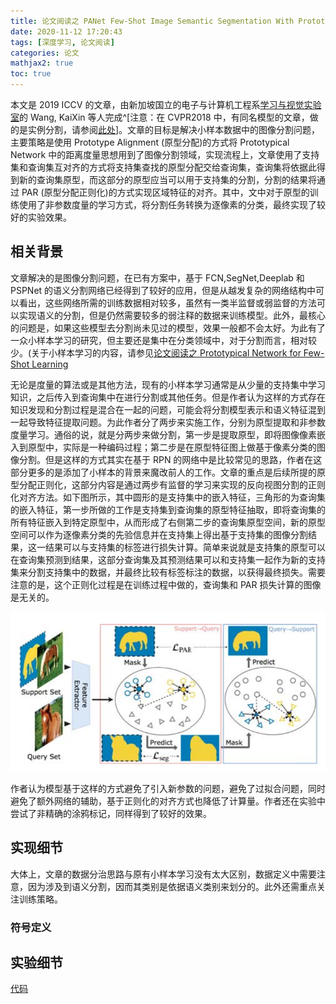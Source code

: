 ```yaml
---
title: 论文阅读之 PANet Few-Shot Image Semantic Segmentation With Prototype Alignment
date: 2020-11-12 17:20:43
tags: [深度学习, 论文阅读]
categories: 论文
mathjax2: true
toc: true
---
```


本文是 2019 ICCV 的文章，由新加坡国立的电子与计算机工程系[学习与视觉实验室](https://www.ece.nus.edu.sg/lv/index.html)的 Wang, KaiXin 等人完成^[注意：在 CVPR2018 中，有同名模型的文章，做的是实例分割，请参阅[此处](https://github.com/ShuLiu1993/PANet)]。文章的目标是解决小样本数据中的图像分割问题，主要策略是使用 Prototype Alignment (原型分配)的方式将 Prototypical Network 中的距离度量思想用到了图像分割领域，实现流程上，文章使用了支持集和查询集互对齐的方式将支持集查找的原型分配交给查询集，查询集将依据此得到新的查询集原型，而这部分的原型应当可以用于支持集的分割，分割的结果将通过 PAR (原型分配正则化)的方式实现区域特征的对齐。其中，文中对于原型的训练使用了非参数度量的学习方式，将分割任务转换为逐像素的分类，最终实现了较好的实验效果。

<!-- more -->

## 相关背景

文章解决的是图像分割问题，在已有方案中，基于 FCN,SegNet,Deeplab 和 PSPNet 的语义分割网络已经得到了较好的应用，但是从越发复杂的网络结构中可以看出，这些网络所需的训练数据相对较多，虽然有一类半监督或弱监督的方法可以实现语义的分割，但是仍然需要较多的弱注释的数据来训练模型。此外，最核心的问题是，如果这些模型去分割尚未见过的模型，效果一般都不会太好。为此有了一众小样本学习的研究，但主要还是集中在分类领域中，对于分割而言，相对较少。(关于小样本学习的内容，请参见[论文阅读之 Prototypical Network for Few-Shot Learning](https://blog.waynehfut.com/2020/11/02/prototypical_network_for_few_shot_learning/)

无论是度量的算法或是其他方法，现有的小样本学习通常是从少量的支持集中学习知识，之后传入到查询集中在进行分割或其他任务。但是作者认为这样的方式存在知识发现和分割过程是混合在一起的问题，可能会将分割模型表示和语义特征混到一起导致特征提取问题。为此作者分了两步来实施工作，分别为原型提取和非参数度量学习。通俗的说，就是分两步来做分割，第一步是提取原型，即将图像像素嵌入到原型中，实际是一种编码过程；第二步是在原型特征图上做基于像素分类的图像分割。但是这样的方式其实在基于 RPN 的网络中是比较常见的思路，作者在这部分更多的是添加了小样本的背景来魔改前人的工作。文章的重点是后续所提的原型分配正则化，这部分内容是通过两步有监督的学习来实现的反向视图分割的正则化对齐方法。如下图所示，其中圆形的是支持集中的嵌入特征，三角形的为查询集的嵌入特征，第一步所做的工作是支持集到查询集的原型特征抽取，即将查询集的所有特征嵌入到特定原型中，从而形成了右侧第二步的查询集原型空间，新的原型空间可以作为逐像素分类的先验信息并在支持集上得出基于支持集的图像分割结果，这一结果可以与支持集的标签进行损失计算。简单来说就是支持集的原型可以在查询集预测到结果，这部分查询集及其预测结果可以和支持集一起作为新的支持集来分割支持集中的数据，并最终比较有标签标注的数据，以获得最终损失。需要注意的是，这个正则化过程是在训练过程中做的，查询集和 PAR 损失计算的图像是无关的。

![PANet示意图](https://raw.githubusercontent.com/Waynehfut/blog/img/img/20201117150836.png)

作者认为模型基于这样的方式避免了引入新参数的问题，避免了过拟合问题，同时避免了额外网络的辅助，基于正则化的对齐方式也降低了计算量。作者还在实验中尝试了非精确的涂鸦标记，同样得到了较好的效果。

## 实现细节

大体上，文章的数据分治思路与原有小样本学习没有太大区别，数据定义中需要注意，因为涉及到语义分割，因而其类别是依据语义类别来划分的。此外还需重点关注训练策略。


### 符号定义

## 实验细节

[代码](https://github.com/kaixin96/PANet)
